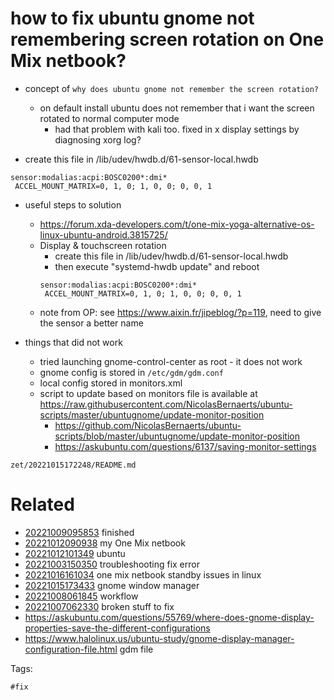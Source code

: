 # how to fix ubuntu gnome not remembering screen rotation on One Mix netbook?

- concept of `why does ubuntu gnome not remember the screen rotation?`
  - on default install ubuntu does not remember that i want the screen rotated to normal computer mode
    - had that problem with kali too. fixed in x display settings by diagnosing xorg log?

- create this file in /lib/udev/hwdb.d/61-sensor-local.hwdb
```
sensor:modalias:acpi:BOSC0200*:dmi*
 ACCEL_MOUNT_MATRIX=0, 1, 0; 1, 0, 0; 0, 0, 1
```

- useful steps to solution
  - https://forum.xda-developers.com/t/one-mix-yoga-alternative-os-linux-ubuntu-android.3815725/
  - Display & touchscreen rotation
    - create this file in /lib/udev/hwdb.d/61-sensor-local.hwdb
    - then execute "systemd-hwdb update" and reboot
    ```
    sensor:modalias:acpi:BOSC0200*:dmi*
     ACCEL_MOUNT_MATRIX=0, 1, 0; 1, 0, 0; 0, 0, 1
    ```
  - note from OP: see https://www.aixin.fr/jipeblog/?p=119, need to give the sensor a better name

- things that did not work
  - tried launching gnome-control-center as root - it does not work
  - gnome config is stored in `/etc/gdm/gdm.conf`
  - local config stored in monitors.xml
  - script to update based on monitors file is available at https://raw.githubusercontent.com/NicolasBernaerts/ubuntu-scripts/master/ubuntugnome/update-monitor-position
    - https://github.com/NicolasBernaerts/ubuntu-scripts/blob/master/ubuntugnome/update-monitor-position
    - https://askubuntu.com/questions/6137/saving-monitor-settings

` zet/20221015172248/README.md `

# Related

- [20221009095853](/zet/20221009095853/README.md) finished
- [20221012090938](/zet/20221012090938/README.md) my One Mix netbook
- [20221012101349](/zet/20221012101349/README.md) ubuntu
- [20221003150350](/zet/20221003150350/README.md) troubleshooting fix error
- [20221016161034](/zet/20221016161034/README.md) one mix netbook standby issues in linux
- [20221015173433](/zet/20221015173433/README.md) gnome window manager
- [20221008061845](/zet/20221008061845/README.md) workflow
- [20221007062330](/zet/20221007062330/README.md) broken stuff to fix
- https://askubuntu.com/questions/55769/where-does-gnome-display-properties-save-the-different-configurations
- https://www.halolinux.us/ubuntu-study/gnome-display-manager-configuration-file.html gdm file

Tags:

    #fix
